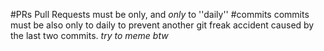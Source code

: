 #PRs
Pull Requests must be only, and *only* to ''daily''
#commits
commits must be also only to daily to prevent another git freak accident caused by the last two commits.
*try to meme btw*
